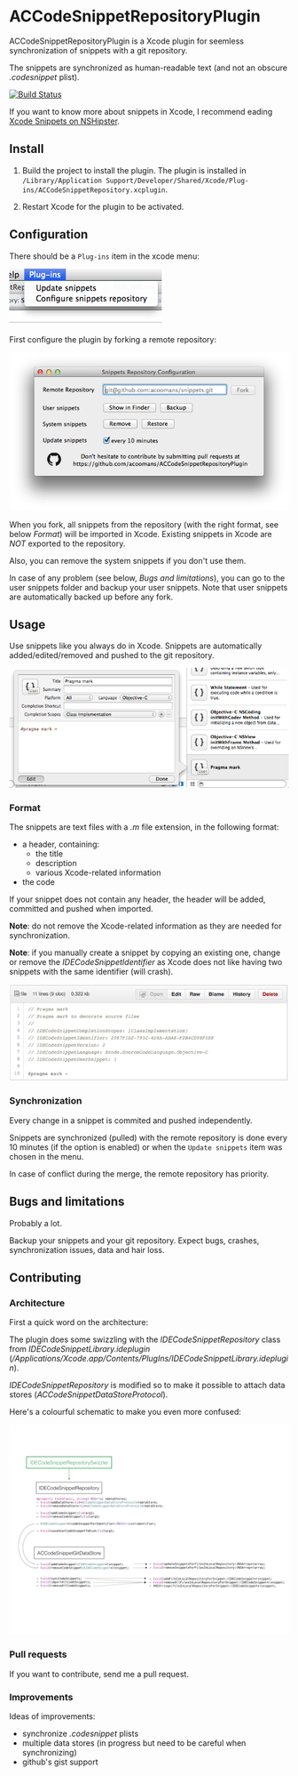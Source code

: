 # ACCodeSnippetRepositoryPlugin

ACCodeSnippetRepositoryPlugin is a Xcode plugin for seemless synchronization of snippets with a git repository.

The snippets are synchronized as human-readable text (and not an obscure _.codesnippet_ plist).

[![Build Status](https://api.travis-ci.org/acoomans/ACCodeSnippetRepositoryPlugin.png)](https://api.travis-ci.org/acoomans/ACCodeSnippetRepositoryPlugin.png)

If you want to know more about snippets in Xcode, I recommend eading [Xcode Snippets on NSHipster](http://nshipster.com/xcode-snippets/).


## Install

1. Build the project to install the plugin. The plugin is installed in `/Library/Application Support/Developer/Shared/Xcode/Plug-ins/ACCodeSnippetRepository.xcplugin`.

2. Restart Xcode for the plugin to be activated.


## Configuration

There should be a `Plug-ins` item in the xcode menu:

![screenshots](Screenshots/screenshot01.png)

First configure the plugin by forking a remote repository:

![screenshots](Screenshots/screenshot02.png)

When you fork, all snippets from the repository (with the right format, see below _Format_) will be imported in Xcode.
Existing snippets in Xcode are *NOT* exported to the repository.


Also, you can remove the system snippets if you don't use them.

In case of any problem (see below, _Bugs and limitations_), you can go to the user snippets folder and backup your user snippets. Note that user snippets are automatically backed up before any fork.


## Usage

Use snippets like you always do in Xcode. Snippets are automatically added/edited/removed and pushed to the git repository.

![screenshots](Screenshots/screenshot03.png)

### Format 

The snippets are text files with a _.m_ file extension, in the following format:

* a header, containing:
	* the title
	* description
	* various Xcode-related information
* the code

If your snippet does not contain any header, the header will be added, committed and pushed when imported.

**Note**: do not remove the Xcode-related information as they are needed for synchronization.

**Note**: if you manually create a snippet by copying an existing one, change or remove the _IDECodeSnippetIdentifier_ as Xcode does not like having two snippets with the same identifier (will crash).

![screenshots](Screenshots/screenshot04.png)

### Synchronization

Every change in a snippet is commited and pushed independently.

Snippets are synchronized (pulled) with the remote repository is done every 10 minutes (if the option is enabled) or when the `Update snippets` item was chosen in the menu.

In case of conflict during the merge, the remote repository has priority.


## Bugs and limitations

Probably a lot. 

Backup your snippets and your git repository. Expect bugs, crashes, synchronization issues, data and hair loss.


## Contributing

### Architecture

First a quick word on the architecture:

The plugin does some swizzling with the _IDECodeSnippetRepository_ class from _IDECodeSnippetLibrary.ideplugin_ (_/Applications/Xcode.app/Contents/PlugIns/IDECodeSnippetLibrary.ideplugin_).

_IDECodeSnippetRepository_ is modified so to make it possible to attach data stores (_ACCodeSnippetDataStoreProtocol_).

Here's a colourful schematic to make you even more confused:

![screenshots](Documentation/architecture.jpg)

### Pull requests

If you want to contribute, send me a pull request.

### Improvements

Ideas of improvements:

- synchronize _.codesnippet_ plists
- multiple data stores (in progress but need to be careful when synchronizing)
- github's gist support